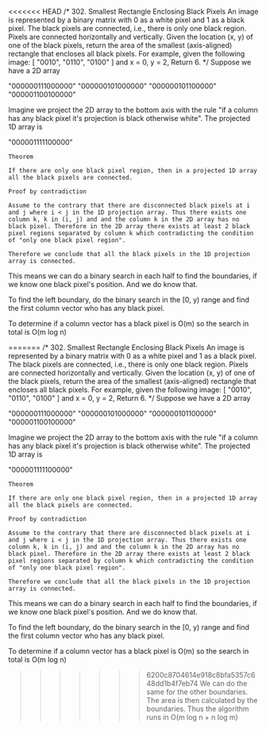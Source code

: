 <<<<<<< HEAD
/*
302. Smallest Rectangle Enclosing Black Pixels
An image is represented by a binary matrix with 0 as a white pixel and 1 as a black pixel. The black pixels are connected, i.e., there is only one black region. Pixels are connected horizontally and vertically. Given the location (x, y) of one of the black pixels, return the area of the smallest (axis-aligned) rectangle that encloses all black pixels.
For example, given the following image:
[
  "0010",
  "0110",
  "0100"
]
and x = 0, y = 2,
Return 6.
*/
Suppose we have a 2D array

"000000111000000"
"000000101000000"
"000000101100000"
"000001100100000"

Imagine we project the 2D array to the bottom axis with the rule "if a column has any black pixel it's projection is black otherwise white". The projected 1D array is

"000001111100000"

    Theorem

    If there are only one black pixel region, then in a projected 1D array all the black pixels are connected.

    Proof by contradiction

    Assume to the contrary that there are disconnected black pixels at i and j where i < j in the 1D projection array. Thus there exists one column k, k in (i, j) and and the column k in the 2D array has no black pixel. Therefore in the 2D array there exists at least 2 black pixel regions separated by column k which contradicting the condition of "only one black pixel region".

    Therefore we conclude that all the black pixels in the 1D projection array is connected.

This means we can do a binary search in each half to find the boundaries, if we know one black pixel's position. And we do know that.

To find the left boundary, do the binary search in the [0, y) range and find the first column vector who has any black pixel.

To determine if a column vector has a black pixel is O(m) so the search in total is O(m log n)

=======
/*
302. Smallest Rectangle Enclosing Black Pixels
An image is represented by a binary matrix with 0 as a white pixel and 1 as a black pixel. The black pixels are connected, i.e., there is only one black region. Pixels are connected horizontally and vertically. Given the location (x, y) of one of the black pixels, return the area of the smallest (axis-aligned) rectangle that encloses all black pixels.
For example, given the following image:
[
  "0010",
  "0110",
  "0100"
]
and x = 0, y = 2,
Return 6.
*/
Suppose we have a 2D array

"000000111000000"
"000000101000000"
"000000101100000"
"000001100100000"

Imagine we project the 2D array to the bottom axis with the rule "if a column has any black pixel it's projection is black otherwise white". The projected 1D array is

"000001111100000"

    Theorem

    If there are only one black pixel region, then in a projected 1D array all the black pixels are connected.

    Proof by contradiction

    Assume to the contrary that there are disconnected black pixels at i and j where i < j in the 1D projection array. Thus there exists one column k, k in (i, j) and and the column k in the 2D array has no black pixel. Therefore in the 2D array there exists at least 2 black pixel regions separated by column k which contradicting the condition of "only one black pixel region".

    Therefore we conclude that all the black pixels in the 1D projection array is connected.

This means we can do a binary search in each half to find the boundaries, if we know one black pixel's position. And we do know that.

To find the left boundary, do the binary search in the [0, y) range and find the first column vector who has any black pixel.

To determine if a column vector has a black pixel is O(m) so the search in total is O(m log n)

>>>>>>> 6200c8704614e918c8bfa5357c648dd1b4f7eb74
We can do the same for the other boundaries. The area is then calculated by the boundaries. Thus the algorithm runs in O(m log n + n log m)